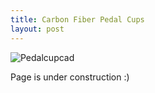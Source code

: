 ```yaml
---
title: Carbon Fiber Pedal Cups
layout: post
---
```

<img src="https://www.donaldle.com/assets/images/Pedalcupmold.JPG" alt="Pedalcupcad" />

Page is under construction :)

